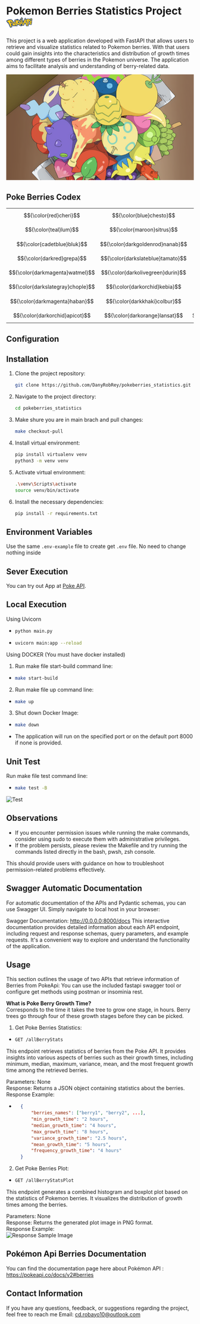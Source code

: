 # Pokemon Berries Statistics Project &nbsp; <img src="/images/pokeapi.png" alt="Poke API" width="70" height="28">

This project is a web application developed with FastAPI that allows users to retrieve and visualize statistics related to Pokemon berries. With that users could gain insights into the characteristics and distribution of growth times among different types of berries in the Pokemon universe. The application aims to facilitate analysis and understanding of berry-related data.

![Poke Berries](/images/poke_berries.png)


## Poke Berries Codex
|        |        |        |        |        |        |        |        |
|--------|--------|--------|--------|--------|--------|--------|--------|
| $${\color{red}cheri}$$    | $${\color{blue}chesto}$$   | $${\color{green}pecha}$$    | $${\color{orange}rawst}$$    | $${\color{purple}aspear}$$  | $${\color{yellow}leppa}$$    | $${\color{pink}oran}$$     | $${\color{brown}persim}$$   |
| $${\color{teal}lum}$$     | $${\color{maroon}sitrus}$$  | $${\color{navy}figy}$$      | $${\color{coral}wiki}$$     | $${\color{indigo}mago}$$    | $${\color{olive}aguav}$$    | $${\color{lime}iapapa}$$  | $${\color{gray}razz}$$     |
| $${\color{cadetblue}bluk}$$   | $${\color{darkgoldenrod}nanab}$$ | $${\color{darkorchid}wepear}$$ | $${\color{deeppink}pinap}$$ | $${\color{crimson}pomeg}$$ | $${\color{darkcyan}kelpsy}$$ | $${\color{chocolate}qualot}$$ | $${\color{darkseagreen}hondew}$$ |
| $${\color{darkred}grepa}$$  | $${\color{darkslateblue}tamato}$$ | $${\color{darkorange}cornn}$$ | $${\color{darkslategray}magost}$$ | $${\color{darkviolet}rabuta}$$ | $${\color{crimson}nomel}$$ | $${\color{darkblue}spelon}$$ | $${\color{darkgreen}pamtre}$$ |
| $${\color{darkmagenta}watmel}$$ | $${\color{darkolivegreen}durin}$$ | $${\color{darkkhaki}belue}$$ | $${\color{darkcyan}occa}$$ | $${\color{darkseagreen}passho}$$ | $${\color{darkgoldenrod}wacan}$$ | $${\color{darkslateblue}rindo}$$ | $${\color{darkred}yache}$$ |
| $${\color{darkslategray}chople}$$ | $${\color{darkorchid}kebia}$$ | $${\color{darkorange}shuca}$$ | $${\color{darkolivegreen}coba}$$ | $${\color{darkviolet}payapa}$$ | $${\color{crimson}tanga}$$ | $${\color{darkblue}charti}$$ | $${\color{darkgreen}kasib}$$ |
| $${\color{darkmagenta}haban}$$  | $${\color{darkkhaki}colbur}$$ | $${\color{darkcyan}babiri}$$ | $${\color{darkseagreen}chilan}$$ | $${\color{darkgoldenrod}liechi}$$ | $${\color{darkslateblue}ganlon}$$ | $${\color{darkred}salac}$$ | $${\color{darkslategray}petaya}$$ |
| $${\color{darkorchid}apicot}$$ | $${\color{darkorange}lansat}$$ | $${\color{darkolivegreen}starf}$$ | $${\color{darkviolet}enigma}$$ | $${\color{crimson}micle}$$ | $${\color{darkblue}custap}$$ | $${\color{darkgreen}jaboca}$$ | $${\color{darkmagenta}rowap}$$ |

## Configuration


## Installation

1. Clone the project repository:

   ```bash
   git clone https://github.com/DanyRobRey/pokeberries_statistics.git

2. Navigate to the project directory:

    ```bash
    cd pokeberries_statistics

3. Make shure you are in main brach and pull changes:

    ```bash
    make checkout-pull

3. Install virtual environment:

    ```bash
    pip install virtualenv venv
    python3 -m venv venv

4. Activate virtual environment:

    ```bash
    .\venv\Scripts\activate
    source venv/bin/activate 

5. Install the necessary dependencies:

    ```bash 
    pip install -r requirements.txt


## Environment Variables

Use the same `.env-example` file to create get `.env` file.
No need to change nothing inside

## Sever Execution

You can try out App at [Poke API](https://poke-berries-stats-b9b89f70f58b.herokuapp.com/).


## Local Execution

Using Uvicorn

- ```bash
  python main.py

- ```bash
  uvicorn main:app --reload

Using DOCKER (You must have docker installed)

1. Run make file start-build command line:
- ```bash
  make start-build

2. Run make file up command line:
- ```bash
  make up

3. Shut down Docker Image:
- ```bash
  make down
  
- The application will run on the specified port or on the default port 8000 if none is provided.


## Unit Test

Run make file test command line:
- ```bash
  make test -B

![Test](/images/test.png)

## Observations

- If you encounter permission issues while running the make commands, consider using sudo to execute them with administrative privileges.
- If the problem persists, please review the Makefile and try running the commands listed directly in the bash, pwsh, zsh console.

This should provide users with guidance on how to troubleshoot permission-related problems effectively.

## Swagger Automatic Documentation

For automatic documentation of the APIs and Pydantic schemas, you can use Swagger UI. Simply navigate to local host in your browser:

Swagger Documentation: http://0.0.0.0:8000/docs
This interactive documentation provides detailed information about each API endpoint, including request and response schemas, query parameters, and example requests. It's a convenient way to explore and understand the functionality of the application.

## Usage

This section outlines the usage of two APIs that retrieve information of Berries from PokeApi: You can use the included fastapi swagger tool or configure get methods using postman or insominia rest.

__What is Poke Berry Growth Time?__  
Corresponds to the time it takes the tree to grow one stage, in hours. Berry trees go through four of these growth stages before they can be picked.

1. Get Poke Berries Statistics:
- ```bash
  GET /allBerryStats 

This endpoint retrieves statistics of berries from the Poke API. It provides insights into various aspects of berries such as their growth times, including minimum, median, maximum, variance, mean, and the most frequent growth time among the retrieved berries.

Parameters: None  
Response: Returns a JSON object containing statistics about the berries.  
Response Example:  

- ```json
    {
        "berries_names": ["berry1", "berry2", ...],
        "min_growth_time": "2 hours",
        "median_growth_time": "4 hours",
        "max_growth_time": "8 hours",
        "variance_growth_time": "2.5 hours",
        "mean_growth_time": "5 hours",
        "frequency_growth_time": "4 hours"
    }

2. Get Poke Berries Plot:
- ```bash
  GET /allBerryStatsPlot

This endpoint generates a combined histogram and boxplot plot based on the statistics of Pokemon berries. It visualizes the distribution of growth times among the berries.

Parameters: None  
Response: Returns the generated plot image in PNG format.  
Response Example:  
![Response Sample Image](/images/plot_sample.png)


## Pokémon Api Berries Documentation

You can find the documentation page here about Pokémon API : https://pokeapi.co/docs/v2#berries

## Contact Information
If you have any questions, feedback, or suggestions regarding the project, feel free to reach me 
Email: cd.robayo10@outlook.com